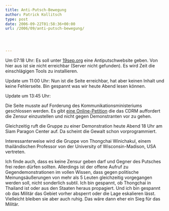 ```yaml
---
title: Anti-Putsch-Bewegung
author: Patrick Kollitsch
type: post
date: 2006-09-22T01:58:36+00:00
url: /2006/09/anti-putsch-bewegung/




---
```

Um 07:18 Uhr: Es soll unter [19sep.org][1] eine Antiputschwebsite geben. Von hier aus ist sie nicht erreichbar (Server nicht gefunden). Es wird Zeit die einschl&auml;gigen Tools zu installieren. 

Update um 11:00 Uhr: Nun ist die Seite erreichbar, hat aber keinen Inhalt und keine Fehlerseite. Bin gespannt was wir heute Abend lesen k&ouml;nnen.

Update um 13:45 Uhr: 

Die Seite musste auf Forderung des Kommunikationsministeriums geschlossen werden. Es gibt [eine Online-Petition][2] die das <span class="caps">CDRM</span> auffordert die Zensur einzustellen und nicht gegen Demonstranten vor zu gehen.

Gleichzeitig ruft die Gruppe zu einer Demonstration heute Abend 18 Uhr am Siam Paragon Center auf. Da scheint die Gewalt schon vorprogrammiert. 

Interessanterweise wird die Gruppe von Thongchai Winichakul, einem thail&auml;ndischen Professor von der University of Wisconsin-Madison, <span class="caps">USA</span> vertreten. 

Ich finde auch, dass es keine Zensur geben darf und Gegner des Putsches frei reden d&uuml;rfen sollten. Allerdings ist der offene Aufruf zu Gegendemonstrationen im vollen Wissen, dass gegen politische Meinungs&auml;u&szlig;erungen von mehr als 5 Leuten gleichzeitig vorgegangen werden soll, nicht sonderlich subtil. Ich bin gespannt, ob Thongchai in Thailand ist oder aus den Staaten heraus propagiert. Und ich bin gespannt ob das Milit&auml;r das Gebiet vorher absperrt oder die Lage eskalieren l&auml;sst. Vielleicht bleiben sie aber auch ruhig. Das w&auml;re dann eher ein Sieg f&uuml;r das Milit&auml;r.

 [1]: http://www.19sep.org/
 [2]: http://www.petitiononline.com/thaicoup/petition.html